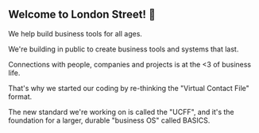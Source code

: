 ## Welcome to London Street! 👋

We help build business tools for all ages.

We're building in public to create business tools and systems that last.

Connections with people, companies and projects is at the <3 of business life.

That's why we started our coding by re-thinking the "Virtual Contact File" format.

The new standard we're working on is called the "UCFF", and it's the foundation for a larger, durable "business OS" called BASICS.

<!--

**Here are some ideas to get you started:**

🙋‍♀️ A short introduction - what is your organization all about?
🌈 Contribution guidelines - how can the community get involved?
👩‍💻 Useful resources - where can the community find your docs? Is there anything else the community should know?
🍿 Fun facts - what does your team eat for breakfast?
🧙 Remember, you can do mighty things with the power of [Markdown](https://docs.github.com/github/writing-on-github/getting-started-with-writing-and-formatting-on-github/basic-writing-and-formatting-syntax)
-->
